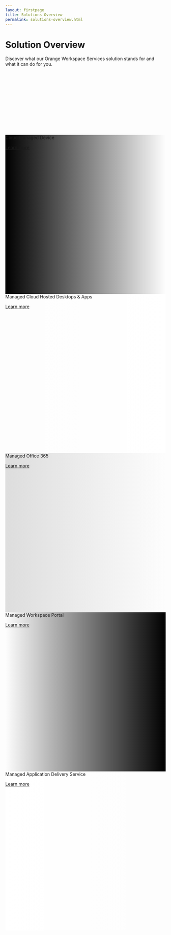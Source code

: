 ```yaml
---
layout: firstpage
title: Solutions Overview
permalink: solutions-overview.html
---
```


<style type="text/css">
    
    .jumbotron-height {
        height: 300px;

    }

    .jumbotron-white {
        background-color: #FFFFFF;

    }

    .jumbotron-black {
        background-color: #000000;

    }

    .jumbotron-grey {
        background-color: #DDDDDD;

    }

    .jumbotron-orange {
        background-color: #FF7900;

    }

    .bgimg0 {
        background-image: linear-gradient(to left, rgba(0,0,0,0), rgba(0,0,0,1)), url('../images/cloud-managed-device-bg.png');
        background-position: center;
        background-size: cover;
        background-repeat: no-repeat;
        height: 500px;

    }

    .bgimg1 {
        background-image: linear-gradient(to right, rgba(0,0,0,0), rgba(255,255,255,1)), url('../images/managed-cloud-hosted-desktops-and-apps-bg.png');
        background-position: center top 30%;
        background-size: cover;
        background-repeat: no-repeat;
        height: 500px;

    }

    .bgimg2 {
        background-image: linear-gradient(to left, rgba(0,0,0,0), rgba(221,221,221,1)), url('../images/managed-office-365-bg.png');
        background-position: center;
        background-size: cover;
        background-repeat: no-repeat;
        height: 500px;

    }

    .bgimg3 {
        background-image: linear-gradient(to right, rgba(0,0,0,0), rgba(0,0,0,1)), url('../images/managed-workspace-portal.png');
        background-position: center;
        background-size: cover;
        background-repeat: no-repeat;
        height: 500px;

    }

    .bgimg4 {
        background-image: linear-gradient(to left, rgba(0,0,0,0), rgba(255,255,255,1)), url('../images/managed-application-delivery-service-bg.png');
        background-position: center;
        background-size: cover;
        background-repeat: no-repeat;
        height: 500px;

    }

</style>

<div class="jumbotron jumbotron-height">
    <div class="container">
        <h1>Solution Overview</h1>
        <p></p>
        <p>Discover what our Orange Workspace Services solution stands for and what it can do for you.</p>
    </div>
</div>

<!-- Cloud Managed Device -->

<div class="jumbotron bgimg0">
    <div class="container">
        <div class="col-md-6">
            <h7 class="header-light regular-pad">Cloud Managed Device</h7>
            <p><a class="btn btn-jumbotron btn-lg" href="{{ "/solutions-overview.html" | relative_url }}" role="button">Learn more</a></p>
        </div>
        <div class="col-md-6">
        </div>
    </div>
</div>

<div class="jumbotron jumbotron-black"></div>

<!-- Managed Cloud Hosted Desktops and Apps -->

<div class="jumbotron bgimg1">
    <div class="container">
        <div class="col-md-6">
        </div>
        <div class="col-md-6 text-right">
            <h7 class="header-light regular-pad">Managed Cloud Hosted Desktops & Apps</h7>
            <p><a class="btn btn-jumbotron btn-lg" href="{{ "/managed-cloud-hosted-desktops-and-apps.html" | relative_url }}" role="button">Learn more</a></p>
        </div>
    </div>
</div>

<div class="jumbotron jumbotron-black"></div>

<!-- Managed Office 365  -->

<div class="jumbotron bgimg2">
    <div class="container">
        <div class="col-md-6">
            <h7 class="header-light regular-pad">Managed Office 365</h7>
            <p><a class="btn btn-jumbotron btn-lg" href="{{ "/solutions-overview.html" | relative_url }}" role="button">Learn more</a></p>
        </div>
        <div class="col-md-6">
        </div>
    </div>
</div>

<div class="jumbotron jumbotron-black"></div>

<!-- Managed Workspace Portal -->

<div class="jumbotron bgimg3">
    <div class="container">
        <div class="col-md-6">
        </div>
        <div class="col-md-6 text-right">
            <h7 class="header-light regular-pad">Managed Workspace Portal</h7>
            <p><a class="btn btn-jumbotron btn-lg" href="{{ "/solutions-overview.html" | relative_url }}" role="button">Learn more</a></p>
        </div>
    </div>
</div>

<div class="jumbotron jumbotron-black"></div>

<!-- Managed Application Delivery Service  -->

<div class="jumbotron bgimg4">
    <div class="container">
        <div class="col-md-6">
            <h7 class="header-light regular-pad">Managed Application Delivery Service</h7>
            <p><a class="btn btn-jumbotron btn-lg" href="{{ "/solutions-overview.html" | relative_url }}" role="button">Learn more</a></p>
        </div>
        <div class="col-md-6">
        </div>
    </div>
</div>
